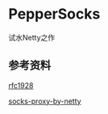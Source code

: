 # PepperSocks

试水Netty之作

## 参考资料

[rfc1928](http://www.ietf.org/rfc/rfc1928.txt)

[socks-proxy-by-netty](https://github.com/code4craft/netty-learning/blob/master/posts/socks-proxy-by-netty.md)